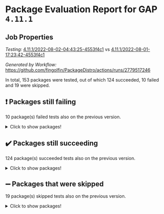 # Package Evaluation Report for GAP `4.11.1`

## Job Properties

*Testing:* [4.11.1/2022-08-02-04:43:25-4553f4c1](https://github.com/fingolfin/PackageDistro/blob/data/reports/4.11.1/2022-08-02-04:43:25-4553f4c1) vs [4.11.1/2022-08-01-17:23:42-4553f4c1](https://github.com/fingolfin/PackageDistro/blob/data/reports/4.11.1/2022-08-01-17:23:42-4553f4c1)

*Generated by Workflow:* https://github.com/fingolfin/PackageDistro/actions/runs/2779517246

In total, 153 packages were tested, out of which 124 succeeded, 10 failed and 19 were skipped.

## :exclamation: Packages still failing

10 package(s) failed tests also on the previous version.
<details><summary>Click to show packages!</summary>

- atlasrep 2.1.2 [(failure)](https://github.com/fingolfin/PackageDistro/runs/7624473433?check_suite_focus=true)
- ctbllib 1.3.4 [(failure)](https://github.com/fingolfin/PackageDistro/runs/7624474655?check_suite_focus=true)
- cvec 2.7.5 [(failure)](https://github.com/fingolfin/PackageDistro/runs/7624474851?check_suite_focus=true)
- francy 1.2.4 [(failure)](https://github.com/fingolfin/PackageDistro/runs/7624475965?check_suite_focus=true)
- hap 1.46 [(failure)](https://github.com/fingolfin/PackageDistro/runs/7624476579?check_suite_focus=true)
- orb 4.8.5 [(failure)](https://github.com/fingolfin/PackageDistro/runs/7624478471?check_suite_focus=true)
- packagemanager 1.2 [(failure)](https://github.com/fingolfin/PackageDistro/runs/7624478528?check_suite_focus=true)
- recog 1.3.2 [(failure)](https://github.com/fingolfin/PackageDistro/runs/7624479124?check_suite_focus=true)
- semigroups 4.0.0 [(failure)](https://github.com/fingolfin/PackageDistro/runs/7624479519?check_suite_focus=true)
- wedderga 4.10.2 [(failure)](https://github.com/fingolfin/PackageDistro/runs/7624481161?check_suite_focus=true)
</details>

## :heavy_check_mark: Packages still succeeding

124 package(s) succeeded tests also on the previous version.
<details><summary>Click to show packages!</summary>

- ace 5.4 [(success)](https://github.com/fingolfin/PackageDistro/runs/7624473193?check_suite_focus=true)
- aclib 1.3.2 [(success)](https://github.com/fingolfin/PackageDistro/runs/7624473239?check_suite_focus=true)
- agt 0.2 [(success)](https://github.com/fingolfin/PackageDistro/runs/7624473285?check_suite_focus=true)
- alnuth 3.2.1 [(success)](https://github.com/fingolfin/PackageDistro/runs/7624473334?check_suite_focus=true)
- anupq 3.2.6 [(success)](https://github.com/fingolfin/PackageDistro/runs/7624473376?check_suite_focus=true)
- autodoc 2022.07.10 [(success)](https://github.com/fingolfin/PackageDistro/runs/7624473474?check_suite_focus=true)
- automata 1.15 [(success)](https://github.com/fingolfin/PackageDistro/runs/7624473519?check_suite_focus=true)
- automgrp 1.3.2 [(success)](https://github.com/fingolfin/PackageDistro/runs/7624473599?check_suite_focus=true)
- autpgrp 1.10.2 [(success)](https://github.com/fingolfin/PackageDistro/runs/7624473666?check_suite_focus=true)
- cap 2022.06-05 [(success)](https://github.com/fingolfin/PackageDistro/runs/7624473748?check_suite_focus=true)
- caratinterface 2.3.4 [(success)](https://github.com/fingolfin/PackageDistro/runs/7624473818?check_suite_focus=true)
- cddinterface 2020.06.24 [(success)](https://github.com/fingolfin/PackageDistro/runs/7624473885?check_suite_focus=true)
- circle 1.6.5 [(success)](https://github.com/fingolfin/PackageDistro/runs/7624473954?check_suite_focus=true)
- classicpres 1.22 [(success)](https://github.com/fingolfin/PackageDistro/runs/7624474048?check_suite_focus=true)
- cohomolo 1.6.10 [(success)](https://github.com/fingolfin/PackageDistro/runs/7624474122?check_suite_focus=true)
- congruence 1.2.4 [(success)](https://github.com/fingolfin/PackageDistro/runs/7624474198?check_suite_focus=true)
- corelg 1.56 [(success)](https://github.com/fingolfin/PackageDistro/runs/7624474270?check_suite_focus=true)
- crime 1.6 [(success)](https://github.com/fingolfin/PackageDistro/runs/7624474368?check_suite_focus=true)
- crisp 1.4.5 [(success)](https://github.com/fingolfin/PackageDistro/runs/7624474428?check_suite_focus=true)
- crypting 0.10 [(success)](https://github.com/fingolfin/PackageDistro/runs/7624474481?check_suite_focus=true)
- cryst 4.1.25 [(success)](https://github.com/fingolfin/PackageDistro/runs/7624474546?check_suite_focus=true)
- crystcat 1.1.10 [(success)](https://github.com/fingolfin/PackageDistro/runs/7624474602?check_suite_focus=true)
- cubefree 1.19 [(success)](https://github.com/fingolfin/PackageDistro/runs/7624474718?check_suite_focus=true)
- curlinterface 2.2.2 [(success)](https://github.com/fingolfin/PackageDistro/runs/7624474778?check_suite_focus=true)
- datastructures 0.2.7 [(success)](https://github.com/fingolfin/PackageDistro/runs/7624474891?check_suite_focus=true)
- deepthought 1.0.5 [(success)](https://github.com/fingolfin/PackageDistro/runs/7624474942?check_suite_focus=true)
- design 1.7 [(success)](https://github.com/fingolfin/PackageDistro/runs/7624474989?check_suite_focus=true)
- difsets 2.3.1 [(success)](https://github.com/fingolfin/PackageDistro/runs/7624475091?check_suite_focus=true)
- digraphs 1.5.3 [(success)](https://github.com/fingolfin/PackageDistro/runs/7624475142?check_suite_focus=true)
- edim 1.3.5 [(success)](https://github.com/fingolfin/PackageDistro/runs/7624475188?check_suite_focus=true)
- example 4.3.2 [(success)](https://github.com/fingolfin/PackageDistro/runs/7624475247?check_suite_focus=true)
- factint 1.6.3 [(success)](https://github.com/fingolfin/PackageDistro/runs/7624475302?check_suite_focus=true)
- ferret 1.0.8 [(success)](https://github.com/fingolfin/PackageDistro/runs/7624475383?check_suite_focus=true)
- fga 1.4.0 [(success)](https://github.com/fingolfin/PackageDistro/runs/7624475432?check_suite_focus=true)
- fining 1.5 [(success)](https://github.com/fingolfin/PackageDistro/runs/7624475494?check_suite_focus=true)
- float 1.0.3 [(success)](https://github.com/fingolfin/PackageDistro/runs/7624475578?check_suite_focus=true)
- format 1.4.3 [(success)](https://github.com/fingolfin/PackageDistro/runs/7624475640?check_suite_focus=true)
- forms 1.2.8 [(success)](https://github.com/fingolfin/PackageDistro/runs/7624475710?check_suite_focus=true)
- fplsa 1.2.5 [(success)](https://github.com/fingolfin/PackageDistro/runs/7624475787?check_suite_focus=true)
- fr 2.4.8 [(success)](https://github.com/fingolfin/PackageDistro/runs/7624475885?check_suite_focus=true)
- fwtree 1.3 [(success)](https://github.com/fingolfin/PackageDistro/runs/7624476067?check_suite_focus=true)
- gbnp 1.0.5 [(success)](https://github.com/fingolfin/PackageDistro/runs/7624476139?check_suite_focus=true)
- generalizedmorphismsforcap 2022.05-01 [(success)](https://github.com/fingolfin/PackageDistro/runs/7624476217?check_suite_focus=true)
- genss 1.6.7 [(success)](https://github.com/fingolfin/PackageDistro/runs/7624476264?check_suite_focus=true)
- gradedringforhomalg 2022.07-01 [(success)](https://github.com/fingolfin/PackageDistro/runs/7624476305?check_suite_focus=true)
- grape 4.8.5 [(success)](https://github.com/fingolfin/PackageDistro/runs/7624476354?check_suite_focus=true)
- groupoids 1.69 [(success)](https://github.com/fingolfin/PackageDistro/runs/7624476390?check_suite_focus=true)
- grpconst 2.6.2 [(success)](https://github.com/fingolfin/PackageDistro/runs/7624476440?check_suite_focus=true)
- guarana 0.96.3 [(success)](https://github.com/fingolfin/PackageDistro/runs/7624476480?check_suite_focus=true)
- guava 3.16 [(success)](https://github.com/fingolfin/PackageDistro/runs/7624476517?check_suite_focus=true)
- hapcryst 0.1.15 [(success)](https://github.com/fingolfin/PackageDistro/runs/7624476632?check_suite_focus=true)
- hecke 1.5.3 [(success)](https://github.com/fingolfin/PackageDistro/runs/7624476687?check_suite_focus=true)
- help 3.5 [(success)](https://github.com/fingolfin/PackageDistro/runs/7624476743?check_suite_focus=true)
- idrel 2.44 [(success)](https://github.com/fingolfin/PackageDistro/runs/7624476800?check_suite_focus=true)
- images 1.3.1 [(success)](https://github.com/fingolfin/PackageDistro/runs/7624476859?check_suite_focus=true)
- intpic 0.3.0 [(success)](https://github.com/fingolfin/PackageDistro/runs/7624476921?check_suite_focus=true)
- io 4.7.2 [(success)](https://github.com/fingolfin/PackageDistro/runs/7624476971?check_suite_focus=true)
- irredsol 1.4.3 [(success)](https://github.com/fingolfin/PackageDistro/runs/7624477020?check_suite_focus=true)
- json 2.1.0 [(success)](https://github.com/fingolfin/PackageDistro/runs/7624477063?check_suite_focus=true)
- jupyterkernel 1.4.1 [(success)](https://github.com/fingolfin/PackageDistro/runs/7624477140?check_suite_focus=true)
- jupyterviz 1.5.1 [(success)](https://github.com/fingolfin/PackageDistro/runs/7624477206?check_suite_focus=true)
- kan 1.34 [(success)](https://github.com/fingolfin/PackageDistro/runs/7624477258?check_suite_focus=true)
- kbmag 1.5.9 [(success)](https://github.com/fingolfin/PackageDistro/runs/7624477310?check_suite_focus=true)
- laguna 3.9.5 [(success)](https://github.com/fingolfin/PackageDistro/runs/7624477359?check_suite_focus=true)
- liealgdb 2.2.1 [(success)](https://github.com/fingolfin/PackageDistro/runs/7624477407?check_suite_focus=true)
- liepring 2.6 [(success)](https://github.com/fingolfin/PackageDistro/runs/7624477456?check_suite_focus=true)
- liering 2.4.2 [(success)](https://github.com/fingolfin/PackageDistro/runs/7624477502?check_suite_focus=true)
- linearalgebraforcap 2022.06-03 [(success)](https://github.com/fingolfin/PackageDistro/runs/7624477555?check_suite_focus=true)
- loops 3.4.2 [(success)](https://github.com/fingolfin/PackageDistro/runs/7624477622?check_suite_focus=true)
- lpres 1.0.3 [(success)](https://github.com/fingolfin/PackageDistro/runs/7624477669?check_suite_focus=true)
- majoranaalgebras 1.4 [(success)](https://github.com/fingolfin/PackageDistro/runs/7624477723?check_suite_focus=true)
- mapclass 1.4.5 [(success)](https://github.com/fingolfin/PackageDistro/runs/7624477776?check_suite_focus=true)
- matgrp 0.64 [(success)](https://github.com/fingolfin/PackageDistro/runs/7624477820?check_suite_focus=true)
- modisom 2.5.2 [(success)](https://github.com/fingolfin/PackageDistro/runs/7624477856?check_suite_focus=true)
- modulepresentationsforcap 2022.05-03 [(success)](https://github.com/fingolfin/PackageDistro/runs/7624477910?check_suite_focus=true)
- monoidalcategories 2022.06-07 [(success)](https://github.com/fingolfin/PackageDistro/runs/7624477969?check_suite_focus=true)
- nconvex 2020.11-04 [(success)](https://github.com/fingolfin/PackageDistro/runs/7624478027?check_suite_focus=true)
- nilmat 1.4.1 [(success)](https://github.com/fingolfin/PackageDistro/runs/7624478080?check_suite_focus=true)
- nock 1.5 [(success)](https://github.com/fingolfin/PackageDistro/runs/7624478148?check_suite_focus=true)
- normalizinterface 1.3.3 [(success)](https://github.com/fingolfin/PackageDistro/runs/7624478213?check_suite_focus=true)
- nq 2.5.8 [(success)](https://github.com/fingolfin/PackageDistro/runs/7624478290?check_suite_focus=true)
- numericalsgps 1.3.1 [(success)](https://github.com/fingolfin/PackageDistro/runs/7624478351?check_suite_focus=true)
- openmath 11.5.1 [(success)](https://github.com/fingolfin/PackageDistro/runs/7624478410?check_suite_focus=true)
- patternclass 2.4.2 [(success)](https://github.com/fingolfin/PackageDistro/runs/7624478580?check_suite_focus=true)
- permut 2.0.4 [(success)](https://github.com/fingolfin/PackageDistro/runs/7624478619?check_suite_focus=true)
- polenta 1.3.10 [(success)](https://github.com/fingolfin/PackageDistro/runs/7624478663?check_suite_focus=true)
- polymaking 0.8.6 [(success)](https://github.com/fingolfin/PackageDistro/runs/7624478718?check_suite_focus=true)
- primgrp 3.4.2 [(success)](https://github.com/fingolfin/PackageDistro/runs/7624478762?check_suite_focus=true)
- profiling 2.5.0 [(success)](https://github.com/fingolfin/PackageDistro/runs/7624478819?check_suite_focus=true)
- qpa 1.33 [(success)](https://github.com/fingolfin/PackageDistro/runs/7624478859?check_suite_focus=true)
- quagroup 1.8.3 [(success)](https://github.com/fingolfin/PackageDistro/runs/7624478929?check_suite_focus=true)
- radiroot 2.9 [(success)](https://github.com/fingolfin/PackageDistro/runs/7624478981?check_suite_focus=true)
- rcwa 4.7.0 [(success)](https://github.com/fingolfin/PackageDistro/runs/7624479023?check_suite_focus=true)
- rds 1.8 [(success)](https://github.com/fingolfin/PackageDistro/runs/7624479069?check_suite_focus=true)
- repndecomp 1.2.1 [(success)](https://github.com/fingolfin/PackageDistro/runs/7624479179?check_suite_focus=true)
- repsn 3.1.0 [(success)](https://github.com/fingolfin/PackageDistro/runs/7624479236?check_suite_focus=true)
- resclasses 4.7.3 [(success)](https://github.com/fingolfin/PackageDistro/runs/7624479318?check_suite_focus=true)
- scscp 2.3.1 [(success)](https://github.com/fingolfin/PackageDistro/runs/7624479416?check_suite_focus=true)
- sglppow 2.2 [(success)](https://github.com/fingolfin/PackageDistro/runs/7624479615?check_suite_focus=true)
- sgpviz 0.999.5 [(success)](https://github.com/fingolfin/PackageDistro/runs/7624479714?check_suite_focus=true)
- simpcomp 2.1.14 [(success)](https://github.com/fingolfin/PackageDistro/runs/7624479815?check_suite_focus=true)
- singular 2020.12.18 [(success)](https://github.com/fingolfin/PackageDistro/runs/7624479906?check_suite_focus=true)
- sla 1.5.3 [(success)](https://github.com/fingolfin/PackageDistro/runs/7624480019?check_suite_focus=true)
- smallgrp 1.5 [(success)](https://github.com/fingolfin/PackageDistro/runs/7624480106?check_suite_focus=true)
- smallsemi 0.6.13 [(success)](https://github.com/fingolfin/PackageDistro/runs/7624480169?check_suite_focus=true)
- sonata 2.9.4 [(success)](https://github.com/fingolfin/PackageDistro/runs/7624480230?check_suite_focus=true)
- sophus 1.25 [(success)](https://github.com/fingolfin/PackageDistro/runs/7624480291?check_suite_focus=true)
- spinsym 1.5.2 [(success)](https://github.com/fingolfin/PackageDistro/runs/7624480347?check_suite_focus=true)
- symbcompcc 1.3.2 [(success)](https://github.com/fingolfin/PackageDistro/runs/7624480427?check_suite_focus=true)
- thelma 1.3 [(success)](https://github.com/fingolfin/PackageDistro/runs/7624480481?check_suite_focus=true)
- tomlib 1.2.9 [(success)](https://github.com/fingolfin/PackageDistro/runs/7624480546?check_suite_focus=true)
- toric 1.9.5 [(success)](https://github.com/fingolfin/PackageDistro/runs/7624480596?check_suite_focus=true)
- toricvarieties 2022.07.13 [(success)](https://github.com/fingolfin/PackageDistro/runs/7624480651?check_suite_focus=true)
- transgrp 3.6.3 [(success)](https://github.com/fingolfin/PackageDistro/runs/7624480717?check_suite_focus=true)
- ugaly 4.0.3 [(success)](https://github.com/fingolfin/PackageDistro/runs/7624480804?check_suite_focus=true)
- unipot 1.5 [(success)](https://github.com/fingolfin/PackageDistro/runs/7624480862?check_suite_focus=true)
- unitlib 4.1.0 [(success)](https://github.com/fingolfin/PackageDistro/runs/7624480917?check_suite_focus=true)
- utils 0.74 [(success)](https://github.com/fingolfin/PackageDistro/runs/7624480974?check_suite_focus=true)
- uuid 0.7 [(success)](https://github.com/fingolfin/PackageDistro/runs/7624481039?check_suite_focus=true)
- walrus 0.9991 [(success)](https://github.com/fingolfin/PackageDistro/runs/7624481103?check_suite_focus=true)
- xmod 2.88 [(success)](https://github.com/fingolfin/PackageDistro/runs/7624481232?check_suite_focus=true)
- xmodalg 1.22 [(success)](https://github.com/fingolfin/PackageDistro/runs/7624481294?check_suite_focus=true)
- yangbaxter 0.10.0 [(success)](https://github.com/fingolfin/PackageDistro/runs/7624481350?check_suite_focus=true)
- zeromqinterface 0.14 [(success)](https://github.com/fingolfin/PackageDistro/runs/7624481424?check_suite_focus=true)
</details>

## :heavy_minus_sign: Packages that were skipped

19 package(s) skipped tests also on the previous version.
<details><summary>Click to show packages!</summary>

- 4ti2interface 2022.03-01 [(skipped)](https://github.com/fingolfin/PackageDistro/runs/7624375228?check_suite_focus=true)
- browse 1.8.14 [(skipped)](https://github.com/fingolfin/PackageDistro/runs/7624375228?check_suite_focus=true)
- examplesforhomalg 2022.03-01 [(skipped)](https://github.com/fingolfin/PackageDistro/runs/7624375228?check_suite_focus=true)
- gapdoc 1.6.5 [(skipped)](https://github.com/fingolfin/PackageDistro/runs/7624375228?check_suite_focus=true)
- gauss 2022.03-01 [(skipped)](https://github.com/fingolfin/PackageDistro/runs/7624375228?check_suite_focus=true)
- gaussforhomalg 2022.03-01 [(skipped)](https://github.com/fingolfin/PackageDistro/runs/7624375228?check_suite_focus=true)
- gradedmodules 2022.03-01 [(skipped)](https://github.com/fingolfin/PackageDistro/runs/7624375228?check_suite_focus=true)
- homalg 2022.03-01 [(skipped)](https://github.com/fingolfin/PackageDistro/runs/7624375228?check_suite_focus=true)
- homalgtocas 2022.07-01 [(skipped)](https://github.com/fingolfin/PackageDistro/runs/7624375228?check_suite_focus=true)
- io_forhomalg 2022.03-01 [(skipped)](https://github.com/fingolfin/PackageDistro/runs/7624375228?check_suite_focus=true)
- itc 1.5.1 [(skipped)](https://github.com/fingolfin/PackageDistro/runs/7624375228?check_suite_focus=true)
- localizeringforhomalg 2022.03-01 [(skipped)](https://github.com/fingolfin/PackageDistro/runs/7624375228?check_suite_focus=true)
- matricesforhomalg 2022.06-01 [(skipped)](https://github.com/fingolfin/PackageDistro/runs/7624375228?check_suite_focus=true)
- modules 2022.03-01 [(skipped)](https://github.com/fingolfin/PackageDistro/runs/7624375228?check_suite_focus=true)
- polycyclic 2.16 [(skipped)](https://github.com/fingolfin/PackageDistro/runs/7624375228?check_suite_focus=true)
- ringsforhomalg 2022.07-01 [(skipped)](https://github.com/fingolfin/PackageDistro/runs/7624375228?check_suite_focus=true)
- sco 2022.03-01 [(skipped)](https://github.com/fingolfin/PackageDistro/runs/7624375228?check_suite_focus=true)
- toolsforhomalg 2022.05-01 [(skipped)](https://github.com/fingolfin/PackageDistro/runs/7624375228?check_suite_focus=true)
- xgap 4.31 [(skipped)](https://github.com/fingolfin/PackageDistro/runs/7624375228?check_suite_focus=true)
</details>


